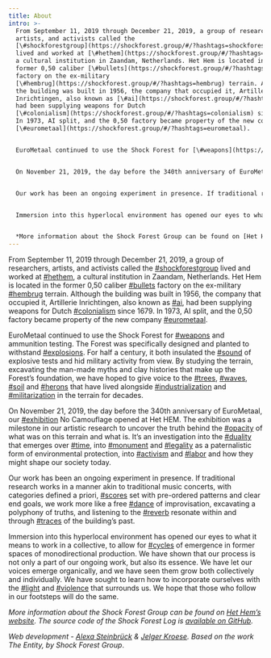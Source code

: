 ```yaml
---
title: About
intro: >-
  From September 11, 2019 through December 21, 2019, a group of researchers,
  artists, and activists called the
  [\#shockforestgroup](https://shockforest.group/#/?hashtags=shockforestgroup)
  lived and worked at [\#hethem](https://shockforest.group/#/?hashtags=hethem),
  a cultural institution in Zaandam, Netherlands. Het Hem is located in the
  former 0,50 caliber [\#bullets](https://shockforest.group/#/?hashtags=bullets)
  factory on the ex-military
  [\#hembrug](https://shockforest.group/#/?hashtags=hembrug) terrain. Although
  the building was built in 1956, the company that occupied it, Artillerie
  Inrichtingen, also known as [\#ai](https://shockforest.group/#/?hashtags=ai),
  had been supplying weapons for Dutch
  [\#colonialism](https://shockforest.group/#/?hashtags=colonialism) since 1679.
  In 1973, AI split, and the 0,50 factory became property of the new company
  [\#eurometaal](https://shockforest.group/#/?hashtags=eurometaal).


  EuroMetaal continued to use the Shock Forest for [\#weapons](https://shockforest.group/#/?hashtags=weapons) and ammunition testing. The Forest was specifically designed and planted to withstand [\#explosions](https://shockforest.group/#/?hashtags=explosions). For half a century, it both insulated the [\#sound](https://shockforest.group/#/?hashtags=sound) of explosive tests and hid military activity from view. By studying the terrain, excavating the man-made myths and clay histories that make up the Forest’s foundation, we have hoped to give voice to the [\#trees](https://shockforest.group/#/?hashtags=trees), [\#waves](https://shockforest.group/#/?hashtags=waves), [\#soil](https://shockforest.group/#/?hashtags=soil) and [\#herons](https://shockforest.group/#/?hashtags=herons) that have lived alongside [\#industrialization](https://shockforest.group/#/?hashtags=industrialization) and [\#militarization](https://shockforest.group/#/?hashtags=militarization) in the terrain for decades.


  On November 21, 2019, the day before the 340th anniversary of EuroMetaal, our [\#exhibition](https://shockforest.group/#/?hashtags=exhibition) No Camouflage opened at Het HEM. The exhibition was a milestone in our artistic research to uncover the truth behind the [\#opacity](https://shockforest.group/#/?hashtags=opacity) of what was on this terrain and what is. It’s an investigation into the [\#duality](https://shockforest.group/#/?hashtags=duality) that emerges over [\#time](https://shockforest.group/#/?hashtags=time), into [\#monument](https://shockforest.group/#/?hashtags=monument) and [\#legality](https://shockforest.group/#/?hashtags=legality) as a paternalistic form of environmental protection, into [\#activism](https://shockforest.group/#/?hashtags=activism) and [\#labor](https://shockforest.group/#/?hashtags=labor) and how they might shape our society today.


  Our work has been an ongoing experiment in presence. If traditional research works in a manner akin to traditional music concerts, with categories defined a priori, [\#scores](https://shockforest.group/#/?hashtags=scores) set with pre-ordered patterns and clear end goals, we work more like a free [\#dance](https://shockforest.group/#/?hashtags=dance) of improvisation, excavating a polyphony of truths, and listening to the [\#reverb](https://shockforest.group/#/?hashtags=reverb) resonate within and through [\#traces](https://shockforest.group/#/?hashtags=traces) of the building’s past.


  Immersion into this hyperlocal environment has opened our eyes to what it means to work in a collective, to allow for [\#cycles](https://shockforest.group/#/?hashtags=cycles) of emergence in former spaces of monodirectional production. We have shown that our process is not only a part of our ongoing work, but also its essence. We have let our voices emerge organically, and we have seen them grow both collectively and individually. We have sought to learn how to incorporate ourselves with the [\#light](https://shockforest.group/#/?hashtags=light) and [\#violence](https://shockforest.group/#/?hashtags=violence) that surrounds us. We hope that those who follow in our footsteps will do the same.


  *More information about the Shock Forest Group can be found on [Het Hem’s website](https://hethem.nl/en/Chapter-Two/Door-Nicolas-Jaar-Shock-Forest-Group).*
---
```

From September 11, 2019 through December 21, 2019, a group of researchers, artists, and activists called the [\#shockforestgroup](https://shockforest.group/#/?hashtags=shockforestgroup) lived and worked at [\#hethem](https://shockforest.group/#/?hashtags=hethem), a cultural institution in Zaandam, Netherlands. Het Hem is located in the former 0,50 caliber [\#bullets](https://shockforest.group/#/?hashtags=bullets) factory on the ex-military [\#hembrug](https://shockforest.group/#/?hashtags=hembrug) terrain. Although the building was built in 1956, the company that occupied it, Artillerie Inrichtingen, also known as [\#ai](https://shockforest.group/#/?hashtags=ai), had been supplying weapons for Dutch [\#colonialism](https://shockforest.group/#/?hashtags=colonialism) since 1679. In 1973, AI split, and the 0,50 factory became property of the new company [\#eurometaal](https://shockforest.group/#/?hashtags=eurometaal).

EuroMetaal continued to use the Shock Forest for [\#weapons](https://shockforest.group/#/?hashtags=weapons) and ammunition testing. The Forest was specifically designed and planted to withstand [\#explosions](https://shockforest.group/#/?hashtags=explosions). For half a century, it both insulated the [\#sound](https://shockforest.group/#/?hashtags=sound) of explosive tests and hid military activity from view. By studying the terrain, excavating the man-made myths and clay histories that make up the Forest’s foundation, we have hoped to give voice to the [\#trees](https://shockforest.group/#/?hashtags=trees), [\#waves](https://shockforest.group/#/?hashtags=waves), [\#soil](https://shockforest.group/#/?hashtags=soil) and [\#herons](https://shockforest.group/#/?hashtags=herons) that have lived alongside [\#industrialization](https://shockforest.group/#/?hashtags=industrialization) and [\#militarization](https://shockforest.group/#/?hashtags=militarization) in the terrain for decades.

On November 21, 2019, the day before the 340th anniversary of EuroMetaal, our [\#exhibition](https://shockforest.group/#/?hashtags=exhibition) No Camouflage opened at Het HEM. The exhibition was a milestone in our artistic research to uncover the truth behind the [\#opacity](https://shockforest.group/#/?hashtags=opacity) of what was on this terrain and what is. It’s an investigation into the [\#duality](https://shockforest.group/#/?hashtags=duality) that emerges over [\#time](https://shockforest.group/#/?hashtags=time), into [\#monument](https://shockforest.group/#/?hashtags=monument) and [\#legality](https://shockforest.group/#/?hashtags=legality) as a paternalistic form of environmental protection, into [\#activism](https://shockforest.group/#/?hashtags=activism) and [\#labor](https://shockforest.group/#/?hashtags=labor) and how they might shape our society today.

Our work has been an ongoing experiment in presence. If traditional research works in a manner akin to traditional music concerts, with categories defined a priori, [\#scores](https://shockforest.group/#/?hashtags=scores) set with pre-ordered patterns and clear end goals, we work more like a free [\#dance](https://shockforest.group/#/?hashtags=dance) of improvisation, excavating a polyphony of truths, and listening to the [\#reverb](https://shockforest.group/#/?hashtags=reverb) resonate within and through [\#traces](https://shockforest.group/#/?hashtags=traces) of the building’s past.

Immersion into this hyperlocal environment has opened our eyes to what it means to work in a collective, to allow for [\#cycles](https://shockforest.group/#/?hashtags=cycles) of emergence in former spaces of monodirectional production. We have shown that our process is not only a part of our ongoing work, but also its essence. We have let our voices emerge organically, and we have seen them grow both collectively and individually. We have sought to learn how to incorporate ourselves with the [\#light](https://shockforest.group/#/?hashtags=light) and [\#violence](https://shockforest.group/#/?hashtags=violence) that surrounds us. We hope that those who follow in our footsteps will do the same.

*More information about the Shock Forest Group can be found on [Het Hem’s website](https://hethem.nl/en/Chapter-Two/Door-Nicolas-Jaar-Shock-Forest-Group). The source code of the Shock Forest Log is [available on GitHub](https://github.com/bertspaan/shock-forest-bot).*

*Web development - [Alexa Steinbrück](https://www.alexasteinbruck.com/) & [Jelger Kroese](https://www.jelgerkroese.com/).* *Based on the work The Entity, by Shock Forest Group*.